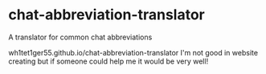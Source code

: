 # chat-abbreviation-translator
A translator for common chat abbreviations

wh1tet1ger55.github.io/chat-abbreviation-translator
I'm not good in website creating but if someone could help me it would be very well!
